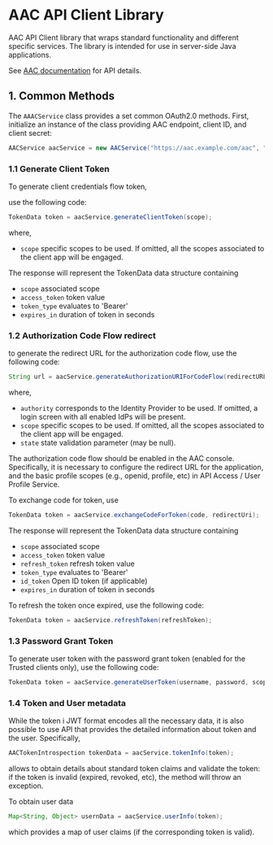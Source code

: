 # AAC API Client Library

AAC API Client library that wraps standard functionality and different specific services. The library is
intended for use in server-side Java applications.

See [AAC documentation](https://github.com/scc-digitalhub/AAC) for API details. 

## 1. Common Methods

The ``AAACService`` class provides a set common OAuth2.0 methods. First, initialize an instance of
the class providing AAC endpoint, client ID, and client secret:

```java
AACService aacService = new AACService("https://aac.example.com/aac", "my-client-id", "my-client-secret");
```

### 1.1 Generate Client Token  

To generate client credentials flow token,

use the following code:

```java
TokenData token = aacService.generateClientToken(scope);
```

where,

- ``scope`` specific scopes to be used. If omitted, all the scopes associated to the client app will be engaged.

The response will represent the TokenData data structure containing

- ``scope`` associated scope
- ``access_token`` token value
- ``token_type`` evaluates to 'Bearer'
- ``expires_in`` duration of token in seconds


### 1.2 Authorization Code Flow redirect

to generate the redirect URL for the authorization code flow, use the following code:

```java
String url = aacService.generateAuthorizationURIForCodeFlow(redirectURL, authority, scope, state);
```

where,

- ``authority`` corresponds to the Identity Provider to be used. If omitted, a login screen with all enabled IdPs will be present.
- ``scope`` specific scopes to be used. If omitted, all the scopes associated to the client app will be engaged.
- ``state`` state validation parameter (may be null).

The authorization code flow should be enabled in the AAC console. Specifically, it is necessary to 
configure the redirect URL for the application, and the basic profile scopes (e.g., openid, profile, etc) 
in API Access / User Profile Service.

To exchange code for token, use   

```java
TokenData token = aacService.exchangeCodeForToken(code, redirectUri);
```

The response will represent the TokenData data structure containing

- ``scope`` associated scope
- ``access_token`` token value
- ``refresh_token`` refresh token value
- ``token_type`` evaluates to 'Bearer'
- ``id_token`` Open ID token (if applicable)
- ``expires_in`` duration of token in seconds

To refresh the token once expired, use the following code:

```java
TokenData token = aacService.refreshToken(refreshToken);
```

### 1.3 Password Grant Token

To generate user token with the password grant token (enabled for the Trusted clients only),
use the following code:

```java
TokenData token = aacService.generateUserToken(username, password, scope);
```


### 1.4 Token and User metadata

While the token i JWT format encodes all the necessary data, it is also possible to use API that provides
the detailed information about token and the user. Specifically,

```java
AACTokenIntrospection tokenData = aacService.tokenInfo(token); 
```

allows to obtain details about standard token claims and validate the token: if the token is invalid (expired, revoked, etc),
the method will throw an exception. 


To obtain user data
 
 
```java
Map<String, Object> usernData = aacService.userInfo(token); 
```
 
which provides a map of user claims (if the corresponding token is valid). 